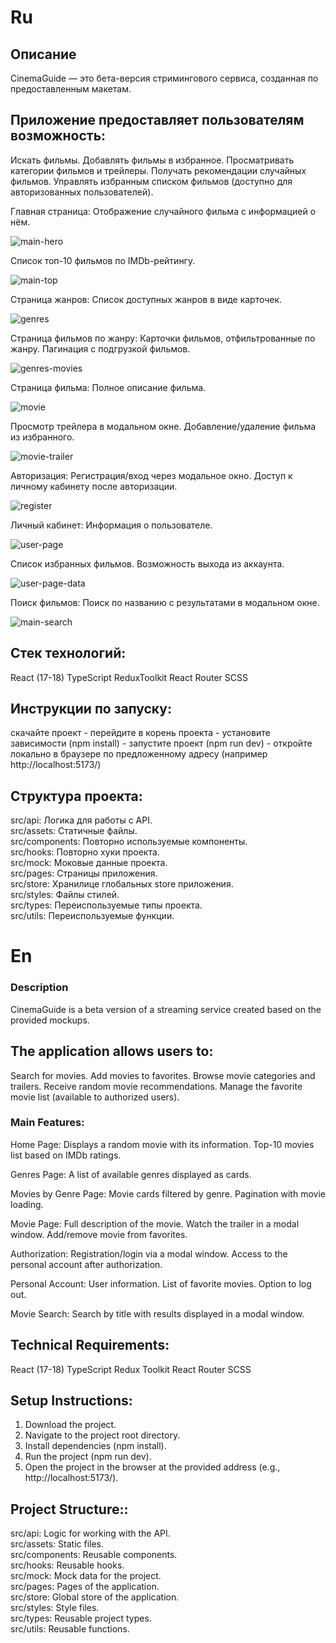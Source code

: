 # Ru

## Описание

CinemaGuide — это бета-версия стримингового сервиса, созданная по предоставленным макетам.

## Приложение предоставляет пользователям возможность:

Искать фильмы.
Добавлять фильмы в избранное.
Просматривать категории фильмов и трейлеры.
Получать рекомендации случайных фильмов.
Управлять избранным списком фильмов (доступно для авторизованных пользователей).

Главная страница:
Отображение случайного фильма с информацией о нём.

![main-hero](https://github.com/Sergey-Karpov/cinema-guid/blob/main/screens/main-hero.png)

Список топ-10 фильмов по IMDb-рейтингу.

![main-top](https://github.com/Sergey-Karpov/cinema-guid/blob/main/screens/main-top.png)

Страница жанров:
Список доступных жанров в виде карточек.

![genres](https://github.com/Sergey-Karpov/cinema-guid/blob/main/screens/genres.png)

Страница фильмов по жанру:
Карточки фильмов, отфильтрованные по жанру.
Пагинация с подгрузкой фильмов.

![genres-movies](https://github.com/Sergey-Karpov/cinema-guid/blob/main/screens/genres-movies.png)

Страница фильма:
Полное описание фильма.

![movie](https://github.com/Sergey-Karpov/cinema-guid/blob/main/screens/movie.png)

Просмотр трейлера в модальном окне.
Добавление/удаление фильма из избранного.

![movie-trailer](https://github.com/Sergey-Karpov/cinema-guid/blob/main/screens/movie-trailer.png)

Авторизация:
Регистрация/вход через модальное окно.
Доступ к личному кабинету после авторизации.

![register](https://github.com/Sergey-Karpov/cinema-guid/blob/main/screens/register.png)

Личный кабинет:
Информация о пользователе.

![user-page](https://github.com/Sergey-Karpov/cinema-guid/blob/main/screens/user-page.png)

Список избранных фильмов.
Возможность выхода из аккаунта.

![user-page-data](https://github.com/Sergey-Karpov/cinema-guid/blob/main/screens/user-page-data.png)

Поиск фильмов:
Поиск по названию с результатами в модальном окне.

![main-search](https://github.com/Sergey-Karpov/cinema-guid/blob/main/screens/main-search.png)

## Стек технологий:

React (17-18)
TypeScript
ReduxToolkit
React Router
SCSS

## Инструкции по запуску:

скачайте проект - перейдите в корень проекта - установите зависимости (npm install) - запустите проект (npm run dev) - откройте локально в браузере по предложенному адресу (например http://localhost:5173/)

## Структура проекта:

src/api: Логика для работы с API.<br>
src/assets: Статичные файлы.<br>
src/components: Повторно используемые компоненты.<br>
src/hooks: Повторно хуки проекта.<br>
src/mock: Моковые данные проекта.<br>
src/pages: Страницы приложения.<br>
src/store: Хранилице глобальных store приложения.<br>
src/styles: Файлы стилей.<br>
src/types: Переиспользуемые типы проекта.<br>
src/utils: Переиспользуемые функции.<br>

# En

### Description

CinemaGuide is a beta version of a streaming service created based on the provided mockups.

## The application allows users to:

Search for movies.
Add movies to favorites.
Browse movie categories and trailers.
Receive random movie recommendations.
Manage the favorite movie list (available to authorized users).

### Main Features:

Home Page:
Displays a random movie with its information.
Top-10 movies list based on IMDb ratings.

Genres Page:
A list of available genres displayed as cards.

Movies by Genre Page:
Movie cards filtered by genre.
Pagination with movie loading.

Movie Page:
Full description of the movie.
Watch the trailer in a modal window.
Add/remove movie from favorites.

Authorization:
Registration/login via a modal window.
Access to the personal account after authorization.

Personal Account:
User information.
List of favorite movies.
Option to log out.

Movie Search:
Search by title with results displayed in a modal window.

## Technical Requirements:

React (17-18)
TypeScript
Redux Toolkit
React Router
SCSS

## Setup Instructions:

1. Download the project.
2. Navigate to the project root directory.
3. Install dependencies (npm install).
4. Run the project (npm run dev).
5. Open the project in the browser at the provided address (e.g., http://localhost:5173/).

## Project Structure::

src/api: Logic for working with the API.<br>
src/assets: Static files.<br>
src/components: Reusable components.<br>
src/hooks: Reusable hooks.<br>
src/mock: Mock data for the project.<br>
src/pages: Pages of the application.<br>
src/store: Global store of the application.<br>
src/styles: Style files.<br>
src/types: Reusable project types.<br>
src/utils: Reusable functions.<br>
